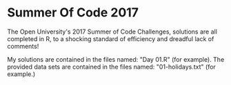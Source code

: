 # Summer Of Code 2017
The Open University's 2017 Summer of Code Challenges, solutions are all completed in R, to a shocking standard of efficiency and dreadful lack of comments!

My solutions are contained in the files named: "Day 01.R" (for example).
The provided data sets are contained in the files named: "01-holidays.txt" (for example.)
